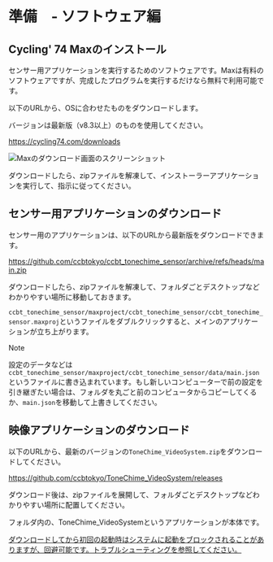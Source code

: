 # 準備　- ソフトウェア編

## Cycling' 74 Maxのインストール

センサー用アプリケーションを実行するためのソフトウェアです。Maxは有料のソフトウェアですが、完成したプログラムを実行するだけなら無料で利用可能です。

以下のURLから、OSに合わせたものをダウンロードします。

バージョンは最新版（v8.3以上）のものを使用してください。

<https://cycling74.com/downloads>

![Maxのダウンロード画面のスクリーンショット](../../img/dl_max.png)

ダウンロードしたら、zipファイルを解凍して、インストーラーアプリケーションを実行して、指示に従ってください。

<!-- todo:インストーラーダイアログの詳細な説明 -->

## センサー用アプリケーションのダウンロード

センサー用のアプリケーションは、以下のURLから最新版をダウンロードできます。

<https://github.com/ccbtokyo/ccbt_tonechime_sensor/archive/refs/heads/main.zip>

ダウンロードしたら、zipファイルを解凍して、フォルダごとデスクトップなどわかりやすい場所に移動しておきます。

`ccbt_tonechime_sensor/maxproject/ccbt_tonechime_sensor/ccbt_tonechime_sensor.maxproj`というファイルをダブルクリックすると、メインのアプリケーションが立ち上がります。

> [!NOTE]
> 設定のデータなどは`ccbt_tonechime_sensor/maxproject/ccbt_tonechime_sensor/data/main.json`というファイルに書き込まれています。もし新しいコンピューターで前の設定を引き継ぎたい場合は、フォルダを丸ごと前のコンピュータからコピーしてくるか、`main.json`を移動して上書きしてください。

## 映像アプリケーションのダウンロード

以下のURLから、最新のバージョンの`ToneChime_VideoSystem.zip`をダウンロードしてください。

<https://github.com/ccbtokyo/ToneChime_VideoSystem/releases>

ダウンロード後は、zipファイルを展開して、フォルダごとデスクトップなどわかりやすい場所に配置してください。

フォルダ内の、ToneChime_VideoSystemというアプリケーションが本体です。

[ダウンロードしてから初回の起動時はシステムに起動をブロックされることがありますが、回避可能です。トラブルシューティングを参照してください。](../../Troubleshooting/index.md#_2)